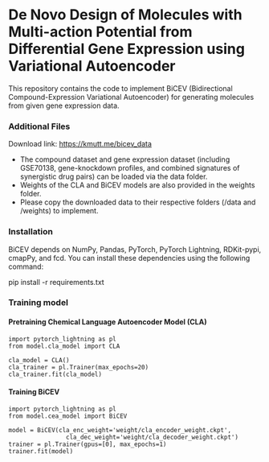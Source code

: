 # De Novo Design of Molecules with Multi-action Potential from Differential Gene Expression using Variational Autoencoder


This repository contains the code to implement BiCEV (Bidirectional Compound-Expression Variational Autoencoder) for generating molecules from given gene expression data.


### Additional Files

Download link: https://kmutt.me/bicev_data

* The compound dataset and gene expression dataset (including GSE70138, gene-knockdown profiles, and combined signatures of synergistic drug pairs) can be loaded via the data folder.
* Weights of the CLA and BiCEV models are also provided in the weights folder.
* Please copy the downloaded data to their respective folders (/data and /weights) to implement.


### Installation
BiCEV depends on NumPy, Pandas, PyTorch, PyTorch Lightning, RDKit-pypi, cmapPy, and fcd. 
You can install these dependencies using the following command:

pip install -r requirements.txt


### Training model
#### Pretraining Chemical Language Autoencoder Model (CLA)

```
import pytorch_lightning as pl
from model.cla_model import CLA

cla_model = CLA()
cla_trainer = pl.Trainer(max_epochs=20)
cla_trainer.fit(cla_model)
```

#### Training BiCEV 

```
import pytorch_lightning as pl
from model.cea_model import BiCEV

model = BiCEV(cla_enc_weight='weight/cla_encoder_weight.ckpt',
                cla_dec_weight='weight/cla_decoder_weight.ckpt')
trainer = pl.Trainer(gpus=[0], max_epochs=1)
trainer.fit(model)
```
